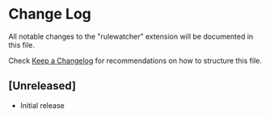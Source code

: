 # Change Log

All notable changes to the "rulewatcher" extension will be documented in this file.

Check [Keep a Changelog](http://keepachangelog.com/) for recommendations on how to structure this file.

## [Unreleased]

- Initial release